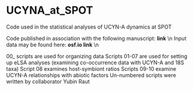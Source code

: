 # UCYNA_at_SPOT
Code used in the statistical analyses of UCYN-A dynamics at SPOT

Code published in association with the following manuscript: **link** \n
Input data may be found here: **osf.io link** \n

00_ scripts are used for organizing data
Scripts 01-07 are used for setting up eLSA analyses (examining co-occurrence data with UCYN-A and 18S taxa)
Script 08 examines host-symbiont ratios
Scripts 09-10 examine UCYN-A relationships with abiotic factors
Un-numbered scripts were written by collaborator Yubin Raut
